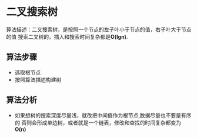 # 二叉搜索树
算法描述：二叉搜索树，是按照一个节点的左子叶小于节点的值，右子叶大于节点的值
搜索二叉树的，插入和搜索时间复杂都是**O(lgn)**.
## 算法步骤
* 选取根节点
* 按照算法描述构建树
## 算法分析
* 如果想树的搜索深度尽量浅，就改把中间值作为根节点,数据尽量也不要是有序的
否则会形成单边树，或者就是一个链表，修改和查找的时间复杂都变为**O(n)**
